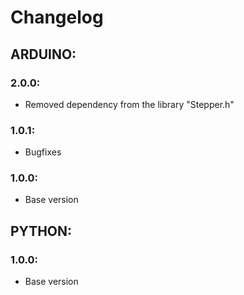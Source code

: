 # Changelog
## ARDUINO:
### 2.0.0:
* Removed dependency from the library "Stepper.h"
### 1.0.1:
* Bugfixes
### 1.0.0:
* Base version
## PYTHON:
### 1.0.0:
* Base version

